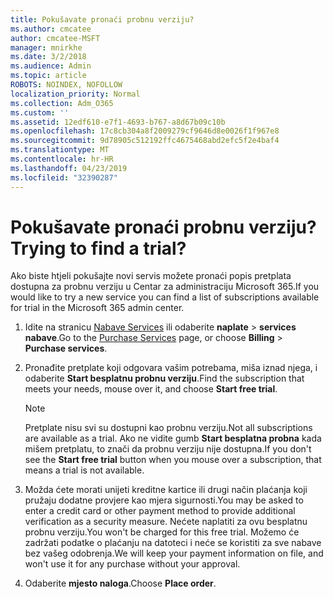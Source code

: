 ```yaml
---
title: Pokušavate pronaći probnu verziju?
ms.author: cmcatee
author: cmcatee-MSFT
manager: mnirkhe
ms.date: 3/2/2018
ms.audience: Admin
ms.topic: article
ROBOTS: NOINDEX, NOFOLLOW
localization_priority: Normal
ms.collection: Adm_O365
ms.custom: ''
ms.assetid: 12edf610-e7f1-4693-b767-a8d67b09c10b
ms.openlocfilehash: 17c8cb304a8f2009279cf9646d8e0026f1f967e8
ms.sourcegitcommit: 9d78905c512192ffc4675468abd2efc5f2e4baf4
ms.translationtype: MT
ms.contentlocale: hr-HR
ms.lasthandoff: 04/23/2019
ms.locfileid: "32390287"
---
```

# <a name="trying-to-find-a-trial"></a><span data-ttu-id="2c870-102">Pokušavate pronaći probnu verziju?</span><span class="sxs-lookup"><span data-stu-id="2c870-102">Trying to find a trial?</span></span>

<span data-ttu-id="2c870-103">Ako biste htjeli pokušajte novi servis možete pronaći popis pretplata dostupna za probnu verziju u Centar za administraciju Microsoft 365.</span><span class="sxs-lookup"><span data-stu-id="2c870-103">If you would like to try a new service you can find a list of subscriptions available for trial in the Microsoft 365 admin center.</span></span>
  
1. <span data-ttu-id="2c870-104">Idite na stranicu [Nabave Services](https://go.microsoft.com/fwlink/p/?linkid=868433) ili odaberite **naplate** \> **services nabave**.</span><span class="sxs-lookup"><span data-stu-id="2c870-104">Go to the [Purchase Services](https://go.microsoft.com/fwlink/p/?linkid=868433) page, or choose **Billing** \> **Purchase services**.</span></span>
    
2. <span data-ttu-id="2c870-105">Pronađite pretplate koji odgovara vašim potrebama, miša iznad njega, i odaberite **Start besplatnu probnu verziju**.</span><span class="sxs-lookup"><span data-stu-id="2c870-105">Find the subscription that meets your needs, mouse over it, and choose **Start free trial**.</span></span>
    
    > [!NOTE]
    > <span data-ttu-id="2c870-106">Pretplate nisu svi su dostupni kao probnu verziju.</span><span class="sxs-lookup"><span data-stu-id="2c870-106">Not all subscriptions are available as a trial.</span></span> <span data-ttu-id="2c870-107">Ako ne vidite gumb **Start besplatna probna** kada mišem pretplatu, to znači da probnu verziju nije dostupna.</span><span class="sxs-lookup"><span data-stu-id="2c870-107">If you don't see the **Start free trial** button when you mouse over a subscription, that means a trial is not available.</span></span> 
  
3. <span data-ttu-id="2c870-108">Možda ćete morati unijeti kreditne kartice ili drugi način plaćanja koji pružaju dodatne provjere kao mjera sigurnosti.</span><span class="sxs-lookup"><span data-stu-id="2c870-108">You may be asked to enter a credit card or other payment method to provide additional verification as a security measure.</span></span> <span data-ttu-id="2c870-109">Nećete naplatiti za ovu besplatnu probnu verziju.</span><span class="sxs-lookup"><span data-stu-id="2c870-109">You won't be charged for this free trial.</span></span> <span data-ttu-id="2c870-110">Možemo će zadržati podatke o plaćanju na datoteci i neće se koristiti za sve nabave bez vašeg odobrenja.</span><span class="sxs-lookup"><span data-stu-id="2c870-110">We will keep your payment information on file, and won't use it for any purchase without your approval.</span></span>
    
4. <span data-ttu-id="2c870-111">Odaberite **mjesto naloga**.</span><span class="sxs-lookup"><span data-stu-id="2c870-111">Choose **Place order**.</span></span>
    

